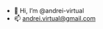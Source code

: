 - 👋 Hi, I’m @andrei-virtual
- 📫 andrei.virtual@gmail.com

<!---
andrei-virtual/andrei-virtual is a ✨ special ✨ repository because its `README.md` (this file) appears on your GitHub profile.
You can click the Preview link to take a look at your changes.
--->
